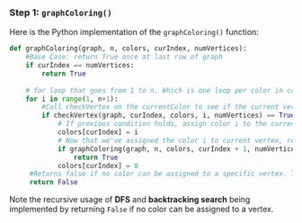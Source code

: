 <!-- title={graphColoring()} -->

<!-- concepts={Depth First Search (DFS), Backtracking Search, For Loops, Lists} -->

<!--badges={Python:15,Algorithms:60}-->

### Step 1:  `graphColoring()` 

Here is the Python implementation of the `graphColoring()` function:

```Python
def graphColoring(graph, n, colors, curIndex, numVertices):
    #Base Case: return True once at last row of graph
    if curIndex == numVertices:
        return True
    
    # for loop that goes from 1 to n. Which is one loop per color in colors
    for i in range(1, n+1):
        #Call checkVertex on the currentColor to see if the current vertex can have that color
        if checkVertex(graph, curIndex, colors, i, numVertices) == True:
            # If previous condition holds, assign color i to the current vertex
            colors[curIndex] = i
            # Now that we've assigned the color i to current vertex, recursively call graphColoring() on the next vertex
            if graphColoring(graph, n, colors, curIndex + 1, numVertices) == True:
                return True
            colors[curIndex] = 0
     #Returns false if no color can be assigned to a specific vertex. This is part of backtracking search
     return False
```



Note the recursive usage of **DFS** and **backtracking search** being implemented by returning `False` if no color can be assigned to a vertex.